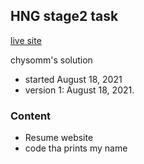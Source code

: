 ## HNG stage2 task

[live site](https://chysomm62.github.io/HNG_stage2-task/)

chysomm's solution

- started August 18, 2021
- version 1: August 18, 2021.

### Content

- Resume website
- code tha prints my name
